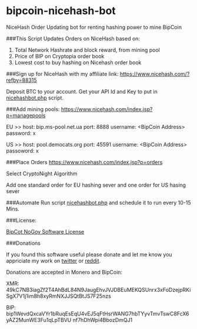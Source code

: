 # bipcoin-nicehash-bot
NiceHash Order Updating bot for renting hashing power to mine BipCoin

###This Script Updates Orders on NiceHash based on:

1. Total Network Hashrate and block reward, from mining pool
2. Price of BIP on Cryptopia order book
3. Lowest cost to buy hashing on Nicehash order book

###Sign up for NiceHash with my affiliate link:
https://www.nicehash.com/?refby=88315

Deposit BTC to your account. Get your API Id and Key to put in [nicehashbot.php](https://github.com/KittyCatTech/bipcoin-nicehash-bot/blob/master/nicehashbot.php) script.

###Add mining pools: 
https://www.nicehash.com/index.jsp?p=managepools

EU >> host: bip.ms-pool.net.ua port: 8888 username: \<BipCoin Address> password: x

US >> host: pool.democats.org port: 45591 username: \<BipCoin Address> passoword: x

###Place Orders
https://www.nicehash.com/index.jsp?p=orders

Select CryptoNight Algorithm

Add one standard order for EU hashing sever and one order for US hasing sever

###Automate
Run script [nicehashbot.php](https://github.com/KittyCatTech/bipcoin-nicehash-bot/blob/master/nicehashbot.php) and schedule it to run every 10-15 Mins.

###License:

[BipCot NoGov Software License](https://github.com/KittyCatTech/bipcoin-nicehash-bot/blob/master/LICENSE)

###Donations

If you found this software useful please donate and let me know you appriciate my work on [twitter](http://twitter.com/KittyCatTech) or [reddit](https://www.reddit.com/user/KittyCatTech).

Donations are accepted in Monero and BipCoin:

XMR: 49kC7NB3iagZf2T4AhBdL84N9JaugEhvJVJDBEuMEKQSUnrx3xFoDzejpRKiSgX7V1j1im8h8xyRmNXJJSQtBtJS7F25nzs

BIP: bip1WevdQxcaVYr1bRuqEsEqU4vEJ5qFtHsrWANG7hbTYyvTmvTswC8FcX6yAZ2MunWE3Fu1qLpTBVU nf7hDhWpi4BbozDmQJ1

